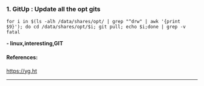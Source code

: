 ### 1. GitUp : Update all the opt gits
```
for i in $(ls -alh /data/shares/opt/ | grep "^drw" | awk '{print $9}'); do cd /data/shares/opt/$i; git pull; echo $i;done | grep -v fatal
```
**- linux,interesting,GIT**
#### References:

https://yg.ht
__________
